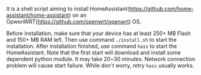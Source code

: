 It is a shell script aiming to install HomeAssistant(https://github.com/home-assistant/home-assistant) on an OpwenWRT(https://github.com/openwrt/openwrt) OS.  

Before installation, make sure that your device has at least 250+ MB Flash and 150+ MB RAM left. Then use command `./install.sh` to start the installation. 
After installation finished, use command `hass` to start the HomeAssistant. Note that the first start will download and install some dependent python module.
It may take 20~30 minutes. Network connection problem will cause start failure. While don't worry, retry `hass` usually works.

